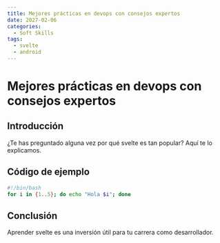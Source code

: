 ```yaml
---
title: Mejores prácticas en devops con consejos expertos
date: 2027-02-06
categories:
  - Soft Skills
tags:
  - svelte
  - android
---
```


# Mejores prácticas en devops con consejos expertos

## Introducción

¿Te has preguntado alguna vez por qué svelte es tan popular? Aquí te lo explicamos.

## Código de ejemplo

```bash
#!/bin/bash
for i in {1..5}; do echo "Hola $i"; done
```

## Conclusión

Aprender svelte es una inversión útil para tu carrera como desarrollador.